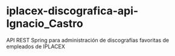 # iplacex-discografica-api-Ignacio_Castro
 API REST Spring para administración de discografías favoritas de empleados de IPLACEX
